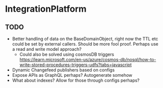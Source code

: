 # IntegrationPlatform


## TODO

- Better handling of data on the BaseDomainObject, right now the TTL etc could be set by external callers. Should be more fool proof. Perhaps use a read and write model approach?
  - Could also be solved using cosmosDB triggers https://learn.microsoft.com/en-us/azure/cosmos-db/nosql/how-to-write-stored-procedures-triggers-udfs?tabs=javascript
- Dynamic Changefeed publishers based on configs
- Expose APIs as GraphQL perhaps? Autogenerate somehow
- What about indexes? Allow for those through configs perhaps?

